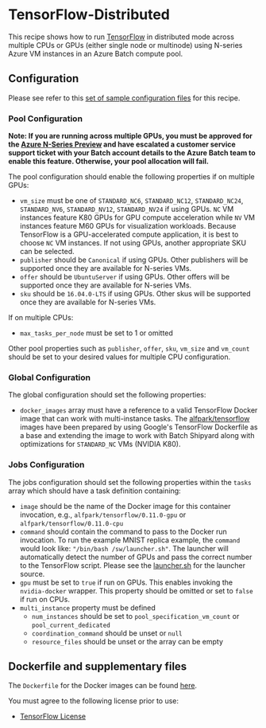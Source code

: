# TensorFlow-Distributed
This recipe shows how to run [TensorFlow](https://www.tensorflow.org/) in
distributed mode across multiple CPUs or GPUs (either single node or multinode)
using N-series Azure VM instances in an Azure Batch compute pool.

## Configuration
Please see refer to this [set of sample configuration files](./config) for
this recipe.

### Pool Configuration
**Note: If you are running across multiple GPUs, you must be approved for the
[Azure N-Series Preview](http://gpu.azure.com/) and have escalated a
customer service support ticket with your Batch account details to the Azure
Batch team to enable this feature. Otherwise, your pool allocation will fail.**

The pool configuration should enable the following properties if on multiple
GPUs:
* `vm_size` must be one of `STANDARD_NC6`, `STANDARD_NC12`, `STANDARD_NC24`,
`STANDARD_NV6`, `STANDARD_NV12`, `STANDARD_NV24` if using GPUs.
`NC` VM instances feature K80 GPUs for GPU compute acceleration while `NV` VM
instances feature M60 GPUs for visualization workloads. Because TensorFlow is
a GPU-accelerated compute application, it is best to choose `NC` VM instances.
If not using GPUs, another appropriate SKU can be selected.
* `publisher` should be `Canonical` if using GPUs. Other publishers will be
supported once they are available for N-series VMs.
* `offer` should be `UbuntuServer` if using GPUs. Other offers will be
supported once they are available for N-series VMs.
* `sku` should be `16.04.0-LTS` if using GPUs. Other skus will be supported
once they are available for N-series VMs.

If on multiple CPUs:
* `max_tasks_per_node` must be set to 1 or omitted

Other pool properties such as `publisher`, `offer`, `sku`, `vm_size` and
`vm_count` should be set to your desired values for multiple CPU configuration.

### Global Configuration
The global configuration should set the following properties:
* `docker_images` array must have a reference to a valid TensorFlow Docker
image that can work with multi-instance tasks. The
[alfpark/tensorflow](https://hub.docker.com/r/alfpark/tensorflow)
images have been prepared by using Google's TensorFlow Dockerfile as a base
and extending the image to work with Batch Shipyard along with optimizations
for `STANDARD_NC` VMs (NVIDIA K80).

### Jobs Configuration
The jobs configuration should set the following properties within the `tasks`
array which should have a task definition containing:
* `image` should be the name of the Docker image for this container invocation,
e.g., `alfpark/tensorflow/0.11.0-gpu` or `alfpark/tensorflow/0.11.0-cpu`
* `command` should contain the command to pass to the Docker run invocation.
To run the example MNIST replica example, the `command` would look
like: `"/bin/bash /sw/launcher.sh"`. The launcher will automatically detect
the number of GPUs and pass the correct number to the TensorFlow script.
Please see the [launcher.sh](docker/gpu/launcher.sh) for the launcher source.
* `gpu` must be set to `true` if run on GPUs. This enables invoking the
`nvidia-docker` wrapper. This property should be omitted or set to `false`
if run on CPUs.
* `multi_instance` property must be defined
  * `num_instances` should be set to `pool_specification_vm_count` or
    `pool_current_dedicated`
  * `coordination_command` should be unset or `null`
  * `resource_files` should be unset or the array can be empty

## Dockerfile and supplementary files
The `Dockerfile` for the Docker images can be found [here](./docker).

You must agree to the following license prior to use:
* [TensorFlow License](https://github.com/tensorflow/tensorflow/blob/master/LICENSE)
